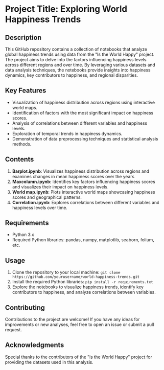 # Project Title: Exploring World Happiness Trends

## Description
This GitHub repository contains a collection of notebooks that analyze global happiness trends using data from the "Is the World Happy" project. The project aims to delve into the factors influencing happiness levels across different regions and over time. By leveraging various datasets and data analysis techniques, the notebooks provide insights into happiness dynamics, key contributors to happiness, and regional disparities.

## Key Features
- Visualization of happiness distribution across regions using interactive world maps.
- Identification of factors with the most significant impact on happiness scores.
- Analysis of correlations between different variables and happiness levels.
- Exploration of temporal trends in happiness dynamics.
- Demonstration of data preprocessing techniques and statistical analysis methods.

## Contents
1. **Barplot.ipynb**: Visualizes happiness distribution across regions and examines changes in mean happiness scores over the years.
2. **Maxcolumn.ipynb**: Identifies key factors influencing happiness scores and visualizes their impact on happiness levels.
3. **World map.ipynb**: Plots interactive world maps showcasing happiness scores and geographical patterns.
4. **Correlation.ipynb**: Explores correlations between different variables and happiness levels over time.

## Requirements
- Python 3.x
- Required Python libraries: pandas, numpy, matplotlib, seaborn, folium, etc.

## Usage
1. Clone the repository to your local machine: `git clone https://github.com/yourusername/world-happiness-trends.git`
2. Install the required Python libraries: `pip install -r requirements.txt`
3. Explore the notebooks to visualize happiness trends, identify key contributors to happiness, and analyze correlations between variables.

## Contributing
Contributions to the project are welcome! If you have any ideas for improvements or new analyses, feel free to open an issue or submit a pull request.

## Acknowledgments
Special thanks to the contributors of the "Is the World Happy" project for providing the datasets used in this analysis.
